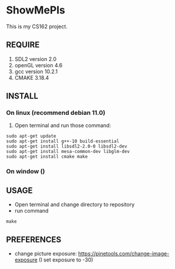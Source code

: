 # ShowMePls
This is my CS162 project.
## REQUIRE
1. SDL2 version 2.0
2. openGL version 4.6 
3. gcc version 10.2.1
4. CMAKE 3.18.4
## INSTALL

### On linux (recommend debian 11.0)
1. Open terminal and run those command:
```
sudo apt-get update
sudo apt-get install g++-10 build-essential
sudo apt-get install libsdl2-2.0-0 libsdl2-dev
sudo apt-get install mesa-common-dev libglm-dev
sudo apt-get install cmake make 
```
### On window ()

## USAGE
- Open terminal and change directory to repository
- run command
```
make
```

## PREFERENCES
- change picture exposure: https://pinetools.com/change-image-exposure (I set exposure to -30)
